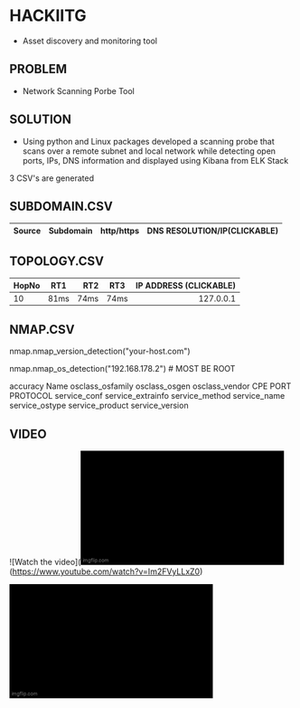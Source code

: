 # HACKIITG

- Asset discovery and monitoring tool 

## PROBLEM 

- Network Scanning Porbe Tool 

## SOLUTION
- Using python and Linux packages developed a scanning probe that scans over a remote subnet and local network while detecting open ports, IPs, DNS information and displayed using Kibana from ELK Stack

3 CSV's are generated

## SUBDOMAIN.CSV

| Source        | Subdomain     | http/https   | DNS RESOLUTION/IP(CLICKABLE)|
| ------------- |:-------------:| ------------:| ---------------------------:|


## TOPOLOGY.CSV

| HopNo         | RT1           | RT2   | RT3 | IP ADDRESS (CLICKABLE)|
| ------------- |:-------------:| -----:|:---:| ---------------------:|
| 10            |     81ms      |  74ms | 74ms|    127.0.0.1          |

## NMAP.CSV

nmap.nmap_version_detection("your-host.com")

nmap.nmap_os_detection("192.168.178.2") # MOST BE ROOT

accuracy Name osclass_osfamily osclass_osgen osclass_vendor CPE  PORT  PROTOCOL  service_conf service_extrainfo service_method service_name service_ostype service_product service_version

## VIDEO

 ![Watch the video](![](https://github.com/gptshubham595/Flipkart-Grid-3.0-HACKIITG-flipsec/blob/main/8yscfx.gif)(https://www.youtube.com/watch?v=Im2FVyLLxZ0)

 ![](https://github.com/gptshubham595/Flipkart-Grid-3.0-HACKIITG-flipsec/blob/main/8yscfx.gif)

